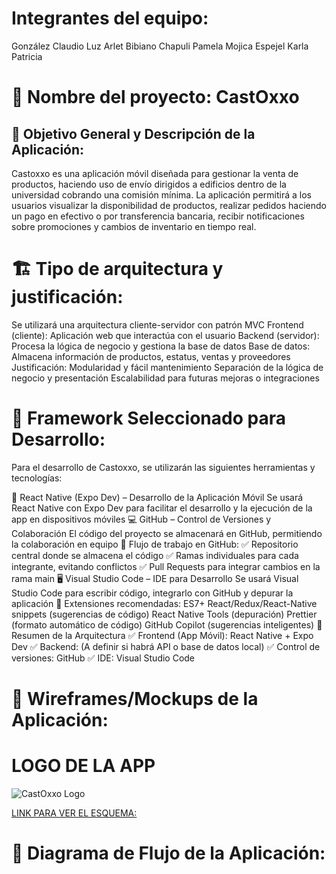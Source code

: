 # Integrantes del equipo:
González Claudio Luz Arlet
Bibiano Chapuli Pamela
Mojica Espejel Karla Patricia

# 📌 Nombre del proyecto: CastOxxo
## 🎯 Objetivo General y Descripción de la Aplicación:

Castoxxo es una aplicación móvil diseñada para gestionar la venta de productos, haciendo uso de envío dirigidos a edificios dentro de la universidad cobrando una comisión mínima. La aplicación permitirá a los usuarios visualizar la disponibilidad de productos, realizar pedidos haciendo un pago en efectivo o por transferencia bancaria, recibir notificaciones sobre promociones y cambios de inventario en tiempo real.

# 🏗 Tipo de arquitectura y justificación:
Se utilizará una arquitectura cliente-servidor con patrón MVC
Frontend (cliente): Aplicación web que interactúa con el usuario
Backend (servidor): Procesa la lógica de negocio y gestiona la base de datos
Base de datos: Almacena información de productos, estatus, ventas y proveedores
Justificación:
Modularidad y fácil mantenimiento
Separación de la lógica de negocio y presentación
Escalabilidad para futuras mejoras o integraciones

# 🚀 Framework Seleccionado para Desarrollo:
Para el desarrollo de Castoxxo, se utilizarán las siguientes herramientas y tecnologías:

📱 React Native (Expo Dev) – Desarrollo de la Aplicación Móvil
Se usará React Native con Expo Dev para facilitar el desarrollo y la ejecución de la app en dispositivos móviles
💻 GitHub – Control de Versiones y Colaboración
El código del proyecto se almacenará en GitHub, permitiendo la colaboración en equipo
🔹 Flujo de trabajo en GitHub:
✅ Repositorio central donde se almacena el código
✅ Ramas individuales para cada integrante, evitando conflictos
✅ Pull Requests para integrar cambios en la rama main
🖥️ Visual Studio Code – IDE para Desarrollo
Se usará Visual Studio Code para escribir código, integrarlo con GitHub y depurar la aplicación
🔹 Extensiones recomendadas:
ES7+ React/Redux/React-Native snippets (sugerencias de código)
React Native Tools (depuración)
Prettier (formato automático de código)
GitHub Copilot (sugerencias inteligentes)
🔗 Resumen de la Arquitectura
✅ Frontend (App Móvil): React Native + Expo Dev
✅ Backend: (A definir si habrá API o base de datos local)
✅ Control de versiones: GitHub
✅ IDE: Visual Studio Code

# 🎨 Wireframes/Mockups de la Aplicación:

# LOGO DE LA APP
![CastOxxo Logo](https://drive.google.com/file/d/1_gYL5opIh20N5PBYLIuN8Vcqs1QGdh9v/view?usp=sharing)

[LINK PARA VER EL ESQUEMA:](https://drive.google.com/file/d/1mUh-7uv2DSakOieUVSTlb7cOvwLIGHJ-/view?usp=drivesdk)

# 📍 Diagrama de Flujo de la Aplicación:


